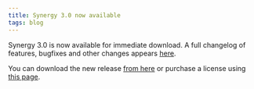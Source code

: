 ```yaml
---
title: Synergy 3.0 now available
tags: blog
---
```


Synergy 3.0 is now available for immediate download. A full changelog of features, bugfixes and other changes appears [here](http://www.wincent.com/a/products/synergy-classic/history/).

You can download the new release [from here](http://www.wincent.com/download.php?item=Synergy.dmg) or purchase a license using [this page](https://secure.wincent.com/a/products/synergy-classic/purchase/).
